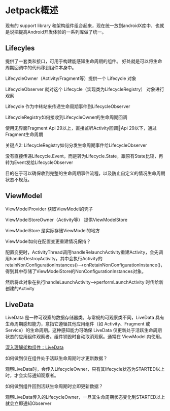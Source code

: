 # Jetpack概述
现有的 support library 和架构组件组合起来，现在统一放到androidX库中，也就是说把提高Android开发体验的一系列库做了统一。

## Lifecyles

提供了一套类和接口，可用于构建能感知生命周期的组件。
好处就是可以将生命周期回调中的代码移到组件本身中。

LifecycleOwner（Activity/Fragment等）提供一个 Lifecycle 对象

LifecycleObserver 就对这个 Lifecycle（实现类为LifecycleRegistry） 对象进行观察

Lifecycle 作为中转站来传递生命周期事件到LifecycleObserver

LifecycleRegistry如何接收到LifecycleOwner的生命周期回调

使用无界面Fragment
Api 29以上，直接监听Activity回调Api 29以下，通过Fragment生命周期


关键点2: 
LifecycleRegistry如何分发生命周期事件给LifecycleObserver

没有直接传递Lifecycle.Event，而是转为Lifecycle.State，跟原有State比较，再转为Event发给LifecycleObserver

目的在于可以确保收到完整的生命周期事件流程，以及防止自定义的情况生命周期状态不规范。


## ViewModel
ViewModelProvider 获取ViewModel的壳子

ViewModelStoreOwner（Activity等） 提供ViewModelStore 

ViewModelStore 是实际存储ViewModel的地方


ViewModel如何在配置变更重建情况保持？
 
配置变更时，ActivityThread调用handleRelaunchActivity重建Activity，会先调用handleDestroyActivity，其中会执行Activity的retainNonConfigurationInstances()-->onRetainNonConfigurationInstance()，
得到其中存储了ViewModelStore的NonConfigurationInstances对象。

然后将此对象在执行handleLaunchActivity-->performLaunchActivity 时传给新创建的Activity

## LiveData
LiveData 是一种可观察的数据存储器类。与常规的可观察类不同，LiveData 具有生命周期感知能力，意指它遵循其他应用组件（如 Activity、Fragment 或 Service）的生命周期。这种感知能力可确保 LiveData 仅更新处于活跃生命周期状态的应用组件观察者。组件销毁时自动取消观察。通常在 ViewModel 内使用。

[深入理解架构组件：LiveData](https://github.com/googlesamples/android-sunflower)

如何做到仅在组件处于活跃生命周期时才更新数据？

观察LiveData时，会传入LifecycleOwner，只有其lifecycle状态为STARTED以上时，才会实际通知观察者。


如何做到组件回到活跃生命周期时立即更新数据？

观察LiveData传入的LifecycleOwner，一旦其生命周期状态变化到STARTED以上就会立即通知Observer
